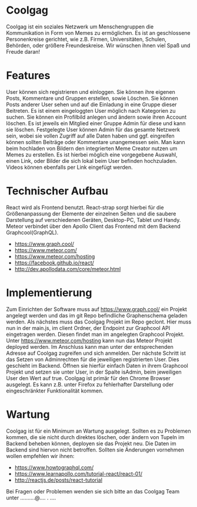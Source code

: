 # Coolgag

Coolgag ist ein soziales Netzwerk um Menschengruppen die Kommunikation in Form von Memes zu ermöglichen. Es ist an geschlossene Personenkreise gerichtet, wie z.B. Firmen, Universitäten, Schulen, Behörden, oder größere Freundeskreise.
Wir wünschen ihnen viel Spaß und Freude daran!


# Features

User können sich registrieren und einloggen. Sie können ihre eigenen Posts, Kommentare und Gruppen erstellen, sowie Löschen.
Sie können Posts anderer User sehen und auf die Einladung in eine Gruppe dieser Beitreten.
Es ist einem eingeloggten User möglich nach Kategorien zu suchen.
Sie können ein Profilbild anlegen und ändern sowie ihren Account löschen.
Es ist jeweils ein Mitglied einer Gruppe Admin für diese und kann sie löschen.
Festgelegte User können Admin für das gesamte Netzwerk sein, wobei sie vollen Zugriff auf alle Daten haben und ggf. eingreifen können sollten Beiträge oder Kommentare unangemessen sein.
Man kann beim hochladen von Bildern den integrierten Meme Creator nutzen um Memes zu erstellen. Es ist hierbei möglich eine vorgegebene Auswahl, einen Link, oder Bilder die sich lokal beim User befinden hochzuladen. Videos können ebenfalls per Link eingefügt werden.

# Technischer Aufbau

React wird als Frontend benutzt. React-strap sorgt hierbei für die Größenanpassung der Elemente der einzelnen Seiten und die saubere Darstellung auf verschiedenen Geräten, Desktop-PC, Tablet und Handy. Meteor verbindet über den Apollo Client das Frontend mit dem Backend Graphcool(GraphQL).
- https://www.graph.cool/
- https://www.meteor.com/
- https://www.meteor.com/hosting
- https://facebook.github.io/react/
- http://dev.apollodata.com/core/meteor.html

# Implementierung

Zum Einrichten der Software muss auf https://www.graph.cool/ ein Projekt angelegt werden und das im git Repo befindliche Graphenschema geladen werden. Als nächstes muss das Coolgag Projekt im Repo geclont. Hier muss nun in der main.js, im client Ordner, der Endpoint zur Graphcool API eingetragen werden. Diesen findet man im angelegten Graphcool Projekt.  
Unter https://www.meteor.com/hosting kann nun das Meteor Projekt deployed werden. Im Anschluss kann man unter der entsprechenden Adresse auf Coolgag zugreifen und sich anmelden.
Der nächste Schritt ist das Setzen von Adminrechten für die jeweiligen registrierten User. Dies geschieht im Backend. Öffnen sie hierfür einfach Daten in ihrem Graphcool Projekt und setzen sie  unter User, in der Spalte isAdmin, beim jeweiligen User den Wert auf true.
Coolgag ist primär für den Chrome Browser ausgelegt. Es kann z.B. unter Firefox zu fehlerhafter Darstellung oder eingeschränkter Funktionalität kommen.

# Wartung

Coolgag ist für ein Minimum an Wartung ausgelegt. Sollten es zu Problemen kommen, die sie nicht durch direktes löschen, oder ändern von Tupeln im Backend beheben können, deployen sie das Projekt neu. Die Daten im Backend sind hiervon nicht betroffen.
Sollten sie Änderungen vornehmen wollen empfehlen wir ihnen:
- https://www.howtographql.com/
- https://www.learnapollo.com/tutorial-react/react-01/
- http://reactjs.de/posts/react-tutorial

Bei Fragen oder Problemen wenden sie sich bitte an das Coolgag Team unter ……….@.... . ….
